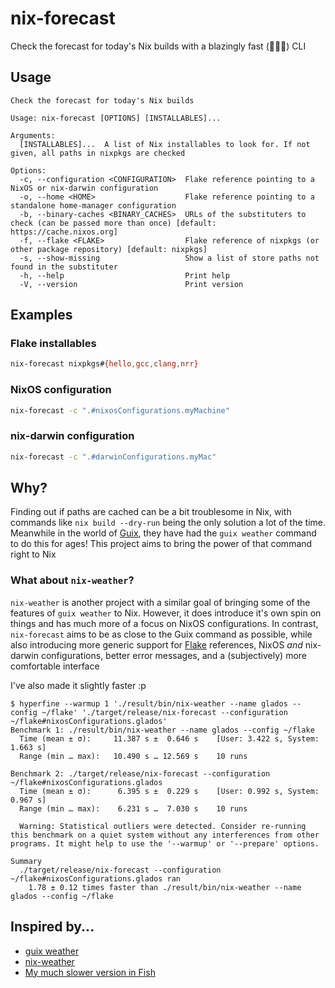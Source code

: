 # nix-forecast

Check the forecast for today's Nix builds with a blazingly fast (🚀🔥🦀) CLI

## Usage

```
Check the forecast for today's Nix builds

Usage: nix-forecast [OPTIONS] [INSTALLABLES]...

Arguments:
  [INSTALLABLES]...  A list of Nix installables to look for. If not given, all paths in nixpkgs are checked

Options:
  -c, --configuration <CONFIGURATION>  Flake reference pointing to a NixOS or nix-darwin configuration
  -o, --home <HOME>                    Flake reference pointing to a standalone home-manager configuration
  -b, --binary-caches <BINARY_CACHES>  URLs of the substituters to check (can be passed more than once) [default: https://cache.nixos.org]
  -f, --flake <FLAKE>                  Flake reference of nixpkgs (or other package repository) [default: nixpkgs]
  -s, --show-missing                   Show a list of store paths not found in the substituter
  -h, --help                           Print help
  -V, --version                        Print version
```

## Examples

### Flake installables

```sh
nix-forecast nixpkgs#{hello,gcc,clang,nrr}
```

### NixOS configuration


```sh
nix-forecast -c ".#nixosConfigurations.myMachine"
```

### nix-darwin configuration

```sh
nix-forecast -c ".#darwinConfigurations.myMac"
```

## Why?

Finding out if paths are cached can be a bit troublesome in Nix, with commands like `nix build --dry-run`
being the only solution a lot of the time. Meanwhile in the world of [Guix](https://guix.gnu.org/), they have
had the `guix weather` command to do this for ages! This project aims to bring the power of that command right
to Nix

### What about `nix-weather`?

`nix-weather` is another project with a similar goal of bringing some of the features of `guix weather` to
Nix. However, it does introduce it's own spin on things and has much more of a focus on NixOS configurations.
In contrast, `nix-forecast` aims to be as close to the Guix command as possible, while also introducing more
generic support for [Flake](https://nix.dev/concepts/flakes) references, NixOS *and* nix-darwin
configurations, better error messages, and a (subjectively) more comfortable interface

I've also made it slightly faster :p

```
$ hyperfine --warmup 1 './result/bin/nix-weather --name glados --config ~/flake' './target/release/nix-forecast --configuration ~/flake#nixosConfigurations.glados'
Benchmark 1: ./result/bin/nix-weather --name glados --config ~/flake
  Time (mean ± σ):     11.387 s ±  0.646 s    [User: 3.422 s, System: 1.663 s]
  Range (min … max):   10.490 s … 12.569 s    10 runs

Benchmark 2: ./target/release/nix-forecast --configuration ~/flake#nixosConfigurations.glados
  Time (mean ± σ):      6.395 s ±  0.229 s    [User: 0.992 s, System: 0.967 s]
  Range (min … max):    6.231 s …  7.030 s    10 runs

  Warning: Statistical outliers were detected. Consider re-running this benchmark on a quiet system without any interferences from other programs. It might help to use the '--warmup' or '--prepare' options.

Summary
  ./target/release/nix-forecast --configuration ~/flake#nixosConfigurations.glados ran
    1.78 ± 0.12 times faster than ./result/bin/nix-weather --name glados --config ~/flake
```

## Inspired by...

- [guix weather](https://guix.gnu.org/manual/en/html_node/Invoking-guix-weather.html)
- [nix-weather](https://github.com/cafkafk/nix-weather/)
- [My much slower version in Fish](https://discourse.nixos.org/t/how-to-find-uncached-dependencies-of-a-closure/45385)
